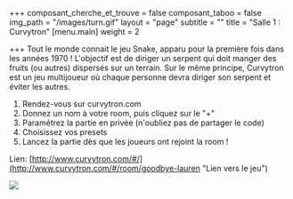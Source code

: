 +++
composant_cherche_et_trouve = false
composant_taboo = false
img_path = "/images/turn.gif"
layout = "page"
subtitle = ""
title = "Salle 1 : Curvytron"
[menu.main]
weight = 2

+++
Tout le monde connait le jeu Snake, apparu pour la première fois dans les années 1970 ! L'objectif est de diriger un serpent qui doit manger des fruits (ou autres) dispersés sur un terrain. Sur le même principe, Curvytron est un jeu multijoueur où chaque personne devra diriger son serpent et éviter les autres.

1. Rendez-vous sur curvytron.com
2. Donnez un nom à votre room, puis cliquez sur le "+"
3. Paramétrez la partie en privée (n'oubliez pas de partager le code)
4. Choisissez vos presets
5. Lancez la partie dès que les joueurs ont rejoint la room !

Lien: [http://www.curvytron.com/#/](http://www.curvytron.com/#/room/goodbye-lauren "Lien vers le jeu")

![](/images/COi66NAWoAAeMP5.png)